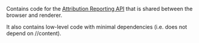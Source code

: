 Contains code for the [Attribution Reporting API](
https://github.com/WICG/attribution-reporting-api/) that is shared between the
browser and renderer.

It also contains low-level code with minimal dependencies (i.e. does not
depend on //content).
